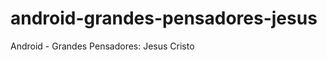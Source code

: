 android-grandes-pensadores-jesus
================================

Android - Grandes Pensadores: Jesus Cristo
